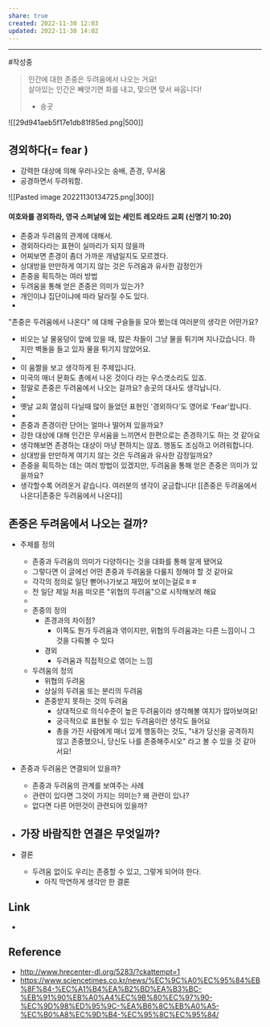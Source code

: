 ```yaml
---
share: true
created: 2022-11-30 12:03
updated: 2022-11-30 14:02
---
```


---
#작성중 

> 인간에 대한 존중은 두려움에서 나오는 거요!  
> 살아있는 인간은 빼앗기면 화를 내고, 맞으면 맞서 싸웁니다!  
> - 송곳  

  ![[29d941aeb5f17e1db81f85ed.png|500]]


## 경외하다(= fear )
- 강력한 대상에 의해 우러나오는 숭배, 존경, 무서움
- 공경하면서 두려워함.

![[Pasted image 20221130134725.png|300]]
#### 여호와를 경외하라, 영국 스퍼날에 있는 세인트 레오라드 교회 (신명기 10:20)


- 존중과 두려움의 관계에 대해서.
- 경외하다라는 표현이 실마리가 되지 않을까
- 어찌보면 존경이 좀더 가까운 개념일지도 모르겠다.
- 상대방을 만만하게 여기지 않는 것은 두려움과 유사한 감정인가
- 존중을 획득하는 여러 방법
- 두려움을 통해 얻은 존중은 의미가 있는가?
- 개인이냐 집단이냐에 따라 달라질 수도 있다.
- 

"존중은 두려움에서 나온다" 에 대해 구슬들을 모아 봤는데 여러분의 생각은 어떤가요?

- 비오는 날 물웅덩이 앞에 있을 때, 많은 차들이 그냥 물을 튀기며 지나갔습니다.
  하지만 벽돌을 들고 있자 물을 튀기지 않았어요.
- 
- 이 움짤을 보고 생각하게 된 주제입니다.
- 미국의 매너 문화도 총에서 나온 것이다 라는 우스갯소리도 있죠.
- 정말로 존중은 두려움에서 나오는 걸까요? 송곳의 대사도 생각납니다.
- 
-  옛날 교회 열심히 다닐때 많이 들었던 표현인 '경외하다'도 영어로 'Fear'랍니다.
- 
- 존중과 존경이란 단어는 얼마나 떨어져 있을까요?
- 강한 대상에 대해 인간은 무서움을 느끼면서 한편으로는 존경하기도 하는 것 같아요
- 생각해보면 존경하는 대상이 마냥 편하지는 않죠. 행동도 조심하고 어려워합니다.
- 상대방을 만만하게 여기지 않는 것은 두려움과 유사한 감정일까요?
- 존중을 획득하는 데는 여러 방법이 있겠지만, 두려움을 통해 얻은 존중은 의미가 있을까요?
- 생각할수록 어려운거 같습니다. 여러분의 생각이 궁금합니다!
[[존중은 두려움에서 나온다|존중은 두려움에서 나온다]]


## 존중은 두려움에서 나오는 걸까?

- 주제를 정의
	-  존중과 두려움의 의미가 다양하다는 것을 대화를 통해 알게 됐어요
	- 그렇다면 이 글에선 어떤 존중과 두려움을 다룰지 정해야 할 것 같아요
	- 각각의 정의로 일단 뻗어나가보고 재밌어 보이는걸로ㅎㅎ
	- 전 일단 제일 처음 떠오른 "위협의 두려움"으로 시작해보려 해요
	- 
	- 존중의 정의
		- 존경과의 차이점?
			- 이쪽도 뭔가 두려움과 엮이지만, 
			  위협의 두려움과는 다른 느낌이니 그것을 다뤄볼 수 있다
		- 경외
			- 두려움과 직접적으로 엮이는 느낌
	- 두려움의 정의
		- 위협의 두려움
		- 상실의 두려움 또는 분리의 두려움
		- 존중받지 못하는 것의 두려움
			- 상대적으로 의식수준이 높은 두려움이라 생각해볼 여지가 많아보여요!
			- 궁극적으로 표현될 수 있는 두려움이란 생각도 들어요
			- 총을 가진 사람에게 매너 있게 행동하는 것도,
			  "내가 당신을 공격하지 않고 존중했으니, 당신도 나를 존중해주시오"
			  라고 볼 수 있을 것 같아서요!

- 존중과 두려움은 연결되어 있을까? 
	- 존중과 두려움의 관계를 보여주는 사례
	- 관련이 있다면 그것이 가지는 의미는? 왜 관련이 있나?
	- 없다면 다른 어떤것이 관련되어 있을까?
- 가장 바람직한 연결은 무엇일까?
	- 
- 결론
	- 두려움 없이도 우리는 존중할 수 있고, 그렇게 되어야 한다.
		- 아직 막연하게 생각만 한 결론




## Link
- 


## Reference
- http://www.hrecenter-dl.org/5283/?ckattempt=1
- https://www.sciencetimes.co.kr/news/%EC%9C%A0%EC%95%84%EB%8F%84-%EC%A1%B4%EA%B2%BD%EA%B3%BC-%EB%91%90%EB%A0%A4%EC%9B%80%EC%97%90-%EC%9D%98%ED%95%9C-%EA%B6%8C%EB%A0%A5-%EC%B0%A8%EC%9D%B4-%EC%95%8C%EC%95%84/